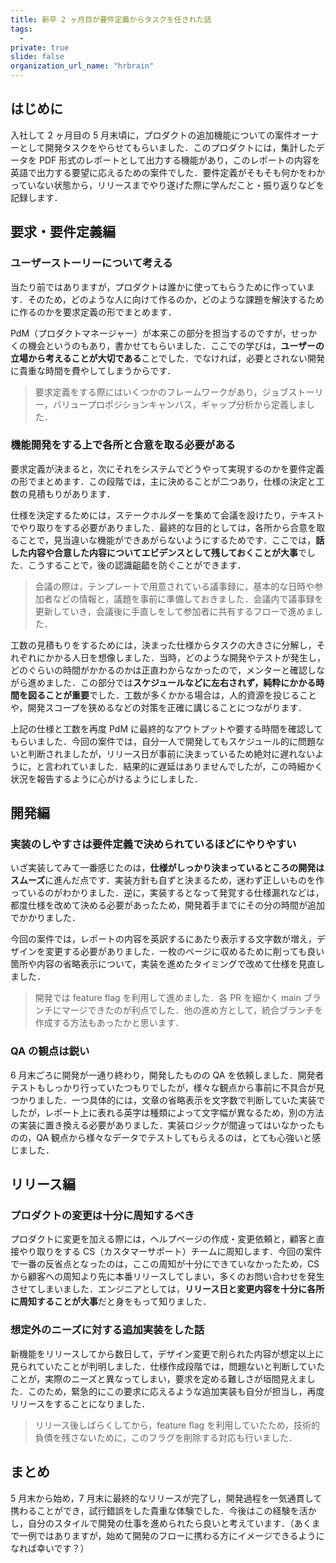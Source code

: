 ```yaml
---
title: 新卒 2 ヶ月目が要件定義からタスクを任された話
tags:
  - 
private: true
slide: false
organization_url_name: "hrbrain"
---
```


## はじめに
入社して 2 ヶ月目の 5 月末頃に，プロダクトの追加機能についての案件オーナーとして開発タスクをやらせてもらいました．このプロダクトには，集計したデータを PDF 形式のレポートとして出力する機能があり，このレポートの内容を英語で出力する要望に応えるための案件でした．要件定義がそもそも何かをわかっていない状態から，リリースまでやり遂げた際に学んだこと・振り返りなどを記録します．

## 要求・要件定義編
### ユーザーストーリーについて考える
当たり前ではありますが，プロダクトは誰かに使ってもらうために作っています．そのため，どのような人に向けて作るのか，どのような課題を解決するために作るのかを要求定義の形でまとめます．

PdM（プロダクトマネージャー）が本来この部分を担当するのですが，せっかくの機会というのもあり，書かせてもらいました．ここでの学びは，**ユーザーの立場から考えることが大切である**ことでした．でなければ，必要とされない開発に貴重な時間を費やしてしまうからです．

> 要求定義をする際にはいくつかのフレームワークがあり，ジョブストーリー，バリュープロポジションキャンバス，ギャップ分析から定義しました．

### 機能開発をする上で各所と合意を取る必要がある
要求定義が決まると，次にそれをシステムでどうやって実現するのかを要件定義の形でまとめます．この段階では，主に決めることが二つあり，仕様の決定と工数の見積もりがあります．

仕様を決定するためには，ステークホルダーを集めて会議を設けたり，テキストでやり取りをする必要がありました．最終的な目的としては，各所から合意を取ることで，見当違いな機能ができあがらないようにするためです．ここでは，**話した内容や合意した内容についてエビデンスとして残しておくことが大事**でした．こうすることで，後の認識齟齬を防ぐことができます．

> 会議の際は，テンプレートで用意されている議事録に，基本的な日時や参加者などの情報と，議題を事前に準備しておきました．会議内で議事録を更新していき，会議後に手直しをして参加者に共有するフローで進めました．

工数の見積もりをするためには，決まった仕様からタスクの大きさに分解し，それぞれにかかる人日を想像しました．当時，どのような開発やテストが発生し，どのぐらいの時間がかかるのかは正直わからなかったので，メンターと確認しながら進めました．この部分では**スケジュールなどに左右されず，純粋にかかる時間を図ることが重要**でした．工数が多くかかる場合は，人的資源を投じることや，開発スコープを狭めるなどの対策を正確に講じることにつながります．

上記の仕様と工数を再度 PdM に最終的なアウトプットや要する時間を確認してもらいました．今回の案件では，自分一人で開発してもスケジュール的に問題ないと判断されましたが，リリース日が事前に決まっているため絶対に遅れないように，と言われていました．結果的に遅延はありませんでしたが，この時細かく状況を報告するように心がけるようにしました．

## 開発編
### 実装のしやすさは要件定義で決められているほどにやりやすい
いざ実装してみて一番感じたのは，**仕様がしっかり決まっているところの開発はスムーズ**に進んだ点です．実装方針も自ずと決まるため，迷わず正しいものを作っているのがわかりました．逆に，実装するとなって発覚する仕様漏れなどは，都度仕様を改めて決める必要があったため，開発着手までにその分の時間が追加でかかりました．

今回の案件では，レポートの内容を英訳するにあたり表示する文字数が増え，デザインを変更する必要がありました．一枚のページに収めるために削っても良い箇所や内容の省略表示について，実装を進めたタイミングで改めて仕様を見直しました．

> 開発では feature flag を利用して進めました．各 PR を細かく main ブランチにマージできたのが利点でした．他の進め方として，統合ブランチを作成する方法もあったかと思います．

### QA の観点は鋭い
6 月末ごろに開発が一通り終わり，開発したものの QA を依頼しました．開発者テストもしっかり行っていたつもりでしたが，様々な観点から事前に不具合が見つかりました．一つ具体的には，文章の省略表示を文字数で判断していた実装でしたが，レポート上に表れる英字は種類によって文字幅が異なるため，別の方法の実装に置き換える必要がありました．実装ロジックが間違ってはいなかったものの，QA 観点から様々なデータでテストしてもらえるのは，とても心強いと感じました．

## リリース編
### プロダクトの変更は十分に周知するべき
プロダクトに変更を加える際には，ヘルプページの作成・変更依頼と，顧客と直接やり取りをする CS（カスタマーサポート）チームに周知します．今回の案件で一番の反省点となったのは，ここの周知が十分にできていなかったため，CS から顧客への周知より先に本番リリースしてしまい，多くのお問い合わせを発生させてしまいました．エンジニアとしては，**リリース日と変更内容を十分に各所に周知することが大事**だと身をもって知りました．

### 想定外のニーズに対する追加実装をした話
新機能をリリースしてから数日して，デザイン変更で削られた内容が想定以上に見られていたことが判明しました．仕様作成段階では，問題ないと判断していたことが，実際のニーズと異なってしまい，要求を定める難しさが垣間見えました．このため，緊急的にこの要求に応えるような追加実装も自分が担当し，再度リリースをすることになりました．

> リリース後しばらくしてから，feature flag を利用していたため，技術的負債を残さないために，このフラグを削除する対応も行いました．

## まとめ
5 月末から始め，7 月末に最終的なリリースが完了し，開発過程を一気通貫して携わることができ，試行錯誤をした貴重な体験でした．今後はこの経験を活かし，自分のスタイルで開発の仕事を進められたら良いと考えています．（あくまで一例ではありますが，始めて開発のフローに携わる方にイメージできるようになれば幸いです？）
